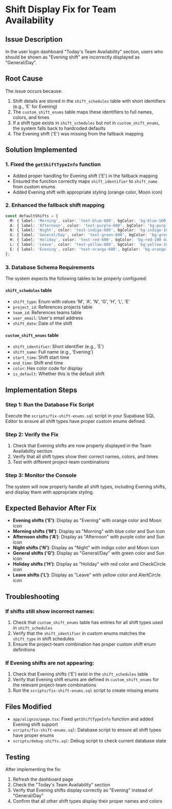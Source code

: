 # Shift Display Fix for Team Availability

## Issue Description
In the user login dashboard "Today's Team Availability" section, users who should be shown as "Evening shift" are incorrectly displayed as "General/Day".

## Root Cause
The issue occurs because:
1. Shift details are stored in the `shift_schedules` table with short identifiers (e.g., 'E' for Evening)
2. The `custom_shift_enums` table maps these identifiers to full names, colors, and times
3. If a shift type exists in `shift_schedules` but not in `custom_shift_enums`, the system falls back to hardcoded defaults
4. The Evening shift ('E') was missing from the fallback mapping

## Solution Implemented

### 1. Fixed the `getShiftTypeInfo` function
- Added proper handling for Evening shift ('E') in the fallback mapping
- Ensured the function correctly maps `shift_identifier` to `shift_name` from custom enums
- Added Evening shift with appropriate styling (orange color, Moon icon)

### 2. Enhanced the fallback shift mapping
```typescript
const defaultShifts = {
  M: { label: 'Morning', color: 'text-blue-600', bgColor: 'bg-blue-100 dark:bg-blue-900/20', icon: Sun },
  A: { label: 'Afternoon', color: 'text-purple-600', bgColor: 'bg-purple-100 dark:bg-purple-900/20', icon: Sun },
  N: { label: 'Night', color: 'text-indigo-600', bgColor: 'bg-indigo-100 dark:bg-indigo-900/20', icon: Moon },
  G: { label: 'General/Day', color: 'text-green-600', bgColor: 'bg-green-100 dark:bg-green-900/20', icon: Sun },
  H: { label: 'Holiday', color: 'text-red-600', bgColor: 'bg-red-100 dark:bg-red-900/20', icon: CheckCircle },
  L: { label: 'Leave', color: 'text-yellow-600', bgColor: 'bg-yellow-100 dark:bg-yellow-900/20', icon: AlertCircle },
  E: { label: 'Evening', color: 'text-orange-600', bgColor: 'bg-orange-100 dark:bg-orange-900/20', icon: Moon }, // Added Evening shift
};
```

### 3. Database Schema Requirements
The system expects the following tables to be properly configured:

#### `shift_schedules` table
- `shift_type`: Enum with values 'M', 'A', 'N', 'G', 'H', 'L', 'E'
- `project_id`: References projects table
- `team_id`: References teams table
- `user_email`: User's email address
- `shift_date`: Date of the shift

#### `custom_shift_enums` table
- `shift_identifier`: Short identifier (e.g., 'E')
- `shift_name`: Full name (e.g., 'Evening')
- `start_time`: Shift start time
- `end_time`: Shift end time
- `color`: Hex color code for display
- `is_default`: Whether this is the default shift

## Implementation Steps

### Step 1: Run the Database Fix Script
Execute the `scripts/fix-shift-enums.sql` script in your Supabase SQL Editor to ensure all shift types have proper custom enums defined.

### Step 2: Verify the Fix
1. Check that Evening shifts are now properly displayed in the Team Availability section
2. Verify that all shift types show their correct names, colors, and times
3. Test with different project-team combinations

### Step 3: Monitor the Console
The system will now properly handle all shift types, including Evening shifts, and display them with appropriate styling.

## Expected Behavior After Fix
- **Evening shifts ('E')**: Display as "Evening" with orange color and Moon icon
- **Morning shifts ('M')**: Display as "Morning" with blue color and Sun icon
- **Afternoon shifts ('A')**: Display as "Afternoon" with purple color and Sun icon
- **Night shifts ('N')**: Display as "Night" with indigo color and Moon icon
- **General shifts ('G')**: Display as "General/Day" with green color and Sun icon
- **Holiday shifts ('H')**: Display as "Holiday" with red color and CheckCircle icon
- **Leave shifts ('L')**: Display as "Leave" with yellow color and AlertCircle icon

## Troubleshooting

### If shifts still show incorrect names:
1. Check that `custom_shift_enums` table has entries for all shift types used in `shift_schedules`
2. Verify that the `shift_identifier` in custom enums matches the `shift_type` in shift schedules
3. Ensure the project-team combination has proper custom shift enum definitions

### If Evening shifts are not appearing:
1. Check that Evening shifts ('E') exist in the `shift_schedules` table
2. Verify that Evening shift enums are defined in `custom_shift_enums` for the relevant project-team combinations
3. Run the `scripts/fix-shift-enums.sql` script to create missing enums

## Files Modified
- `app/alignzo/page.tsx`: Fixed `getShiftTypeInfo` function and added Evening shift support
- `scripts/fix-shift-enums.sql`: Database script to ensure all shift types have proper enums
- `scripts/debug-shifts.sql`: Debug script to check current database state

## Testing
After implementing the fix:
1. Refresh the dashboard page
2. Check the "Today's Team Availability" section
3. Verify that Evening shifts display correctly as "Evening" instead of "General/Day"
4. Confirm that all other shift types display their proper names and colors

